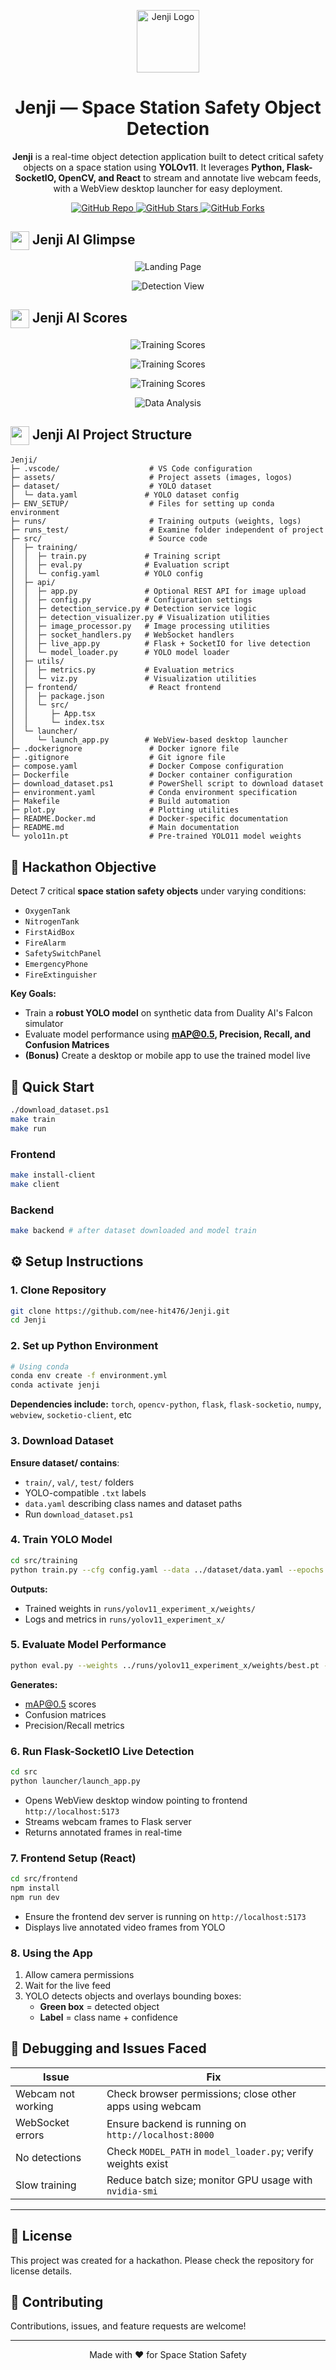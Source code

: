 
<p align="center">
  <img src="assets/jenji.png" alt="Jenji Logo" width="100" height="100"/>
</p>

<h1 align="center">Jenji — Space Station Safety Object Detection</h1>

<p align="center">
  <strong>Jenji</strong> is a real-time object detection application built to detect critical safety objects on a space station using <strong>YOLOv11</strong>. It leverages <strong>Python, Flask-SocketIO, OpenCV, and React</strong> to stream and annotate live webcam feeds, with a WebView desktop launcher for easy deployment.
</p>

<p align="center">
  <a href="https://github.com/nee-hit476/Jenji/tree/master">
    <img src="https://img.shields.io/badge/GitHub-Jenji-blue" alt="GitHub Repo"/>
  </a>
  <a href="https://github.com/nee-hit476/Jenji/stargazers">
    <img src="https://img.shields.io/github/stars/nee-hit476/Jenji?style=social" alt="GitHub Stars"/>
  </a>
  <a href="https://github.com/nee-hit476/Jenji/network/members">
    <img src="https://img.shields.io/github/forks/nee-hit476/Jenji?style=social" alt="GitHub Forks"/>
  </a>
</p>

## <img src="assets/jenji.png" width="30" align="center"/> Jenji AI Glimpse

<p align="center">
  <img src="assets/landing.png" alt="Landing Page"/>
</p>

<p align="center">
  <img src="assets/detection.png" alt="Detection View"/>
</p>


## <img src="assets/jenji.png" width="30" align="center"/> Jenji AI Scores


<p align="center">
  <img src="assets/BoxP_curve.png" alt="Training Scores"/>
</p>


<p align="center">
  <img src="assets/confusion_matrix.png" alt="Training Scores"/>
</p>


<p align="center">
  <img src="assets/trained_scores.png" alt="Training Scores"/>
</p>

<p align="center">
  <img src="assets/plots.png" alt="Data Analysis"/>
</p>


## <img src="assets/jenji.png" width="30" align="center"/> Jenji AI Project Structure

```
Jenji/
├─ .vscode/                    # VS Code configuration
├─ assets/                     # Project assets (images, logos)
├─ dataset/                    # YOLO dataset
│  └─ data.yaml               # YOLO dataset config
├─ ENV_SETUP/                  # Files for setting up conda environment
├─ runs/                       # Training outputs (weights, logs)
├─ runs_test/                  # Examine folder independent of project
├─ src/                        # Source code
│  ├─ training/
│  │  ├─ train.py             # Training script
│  │  ├─ eval.py              # Evaluation script
│  │  └─ config.yaml          # YOLO config
│  ├─ api/
│  │  ├─ app.py               # Optional REST API for image upload
│  │  ├─ config.py            # Configuration settings
│  │  ├─ detection_service.py # Detection service logic
│  │  ├─ detection_visualizer.py # Visualization utilities
│  │  ├─ image_processor.py   # Image processing utilities
│  │  ├─ socket_handlers.py   # WebSocket handlers
│  │  ├─ live_app.py          # Flask + SocketIO for live detection
│  │  └─ model_loader.py      # YOLO model loader
│  ├─ utils/
│  │  ├─ metrics.py           # Evaluation metrics
│  │  └─ viz.py               # Visualization utilities
│  ├─ frontend/                # React frontend
│  │  ├─ package.json
│  │  └─ src/
│  │     ├─ App.tsx
│  │     └─ index.tsx
│  └─ launcher/
│     └─ launch_app.py        # WebView-based desktop launcher
├─ .dockerignore               # Docker ignore file
├─ .gitignore                  # Git ignore file
├─ compose.yaml                # Docker Compose configuration
├─ Dockerfile                  # Docker container configuration
├─ download_dataset.ps1        # PowerShell script to download dataset
├─ environment.yaml            # Conda environment specification
├─ Makefile                    # Build automation
├─ plot.py                     # Plotting utilities
├─ README.Docker.md            # Docker-specific documentation
├─ README.md                   # Main documentation
└─ yolo11n.pt                  # Pre-trained YOLO11 model weights
```


## 🎯 Hackathon Objective

Detect 7 critical **space station safety objects** under varying conditions:
- `OxygenTank`
- `NitrogenTank`
- `FirstAidBox`
- `FireAlarm`
- `SafetySwitchPanel`
- `EmergencyPhone`
- `FireExtinguisher`

**Key Goals:**
- Train a **robust YOLO model** on synthetic data from Duality AI's Falcon simulator
- Evaluate model performance using **mAP@0.5, Precision, Recall, and Confusion Matrices**
- **(Bonus)** Create a desktop or mobile app to use the trained model live


## 🚀 Quick Start

```bash
./download_dataset.ps1
make train
make run 
```

### Frontend 
```bash
make install-client
make client
```

### Backend
```bash
make backend # after dataset downloaded and model train
```

## ⚙️ Setup Instructions

### 1. Clone Repository

```bash
git clone https://github.com/nee-hit476/Jenji.git
cd Jenji
```

### 2. Set up Python Environment

```bash
# Using conda
conda env create -f environment.yml
conda activate jenji
```

**Dependencies include:**
`torch`, `opencv-python`, `flask`, `flask-socketio`, `numpy`, `webview`, `socketio-client`, etc

### 3. Download Dataset

**Ensure dataset/ contains**: 
- `train/`, `val/`, `test/` folders
- YOLO-compatible `.txt` labels
- `data.yaml` describing class names and dataset paths
- Run `download_dataset.ps1`

### 4. Train YOLO Model

```bash
cd src/training
python train.py --cfg config.yaml --data ../dataset/data.yaml --epochs 50 --batch-size 16
```

**Outputs:**
- Trained weights in `runs/yolov11_experiment_x/weights/`
- Logs and metrics in `runs/yolov11_experiment_x/`

### 5. Evaluate Model Performance

```bash
python eval.py --weights ../runs/yolov11_experiment_x/weights/best.pt --data ../dataset/data.yaml
```

**Generates:**
- mAP@0.5 scores
- Confusion matrices
- Precision/Recall metrics

### 6. Run Flask-SocketIO Live Detection

```bash
cd src
python launcher/launch_app.py
```

- Opens WebView desktop window pointing to frontend `http://localhost:5173`
- Streams webcam frames to Flask server
- Returns annotated frames in real-time

### 7. Frontend Setup (React)

```bash
cd src/frontend
npm install
npm run dev
```

- Ensure the frontend dev server is running on `http://localhost:5173`
- Displays live annotated video frames from YOLO

### 8. Using the App

1. Allow camera permissions
2. Wait for the live feed
3. YOLO detects objects and overlays bounding boxes:
    - **Green box** = detected object
    - **Label** = class name + confidence


## 🐛 Debugging and Issues Faced

| Issue              | Fix                                                           |
| ------------------ | ------------------------------------------------------------- |
| Webcam not working | Check browser permissions; close other apps using webcam      |
| WebSocket errors   | Ensure backend is running on `http://localhost:8000`          |
| No detections      | Check `MODEL_PATH` in `model_loader.py`; verify weights exist |
| Slow training      | Reduce batch size; monitor GPU usage with `nvidia-smi`        |

---

## 📝 License

This project was created for a hackathon. Please check the repository for license details.


## 🤝 Contributing

Contributions, issues, and feature requests are welcome!

---

<p align="center">Made with ❤️ for Space Station Safety</p>
